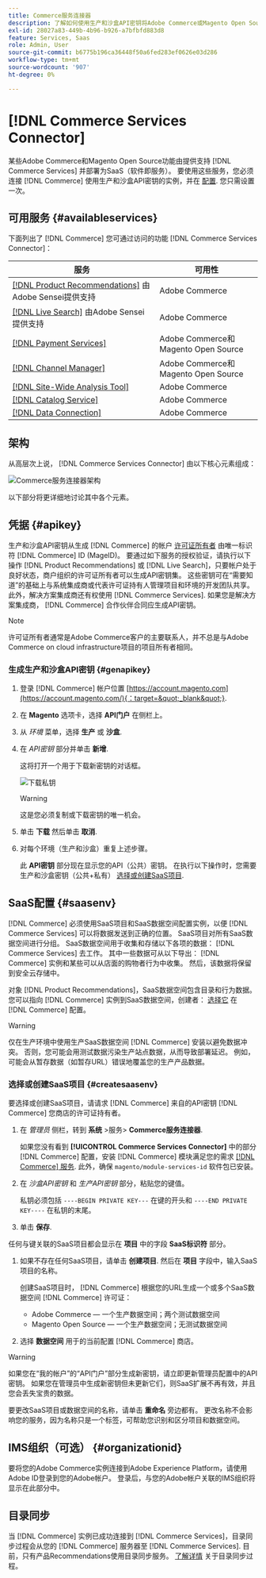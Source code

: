 ```yaml
---
title: Commerce服务连接器
description: 了解如何使用生产和沙盒API密钥将Adobe Commerce或Magento Open Source实例集成到服务。
exl-id: 28027a83-449b-4b96-b926-a7bfbfd883d8
feature: Services, Saas
role: Admin, User
source-git-commit: b6775b196ca36448f50a6fed283ef0626e03d286
workflow-type: tm+mt
source-wordcount: '907'
ht-degree: 0%

---
```


# [!DNL Commerce Services Connector]

某些Adobe Commerce和Magento Open Source功能由提供支持 [!DNL Commerce Services]  并部署为SaaS（软件即服务）。 要使用这些服务，您必须连接 [!DNL Commerce] 使用生产和沙盒API密钥的实例，并在 [配置](https://experienceleague.adobe.com/docs/commerce-admin/config/services/saas.html). 您只需设置一次。

## 可用服务 {#availableservices}

下面列出了 [!DNL Commerce] 您可通过访问的功能 [!DNL Commerce Services Connector]：

| 服务 | 可用性 |
| ---|--- |
| [[!DNL Product Recommendations]](/help/product-recommendations/overview.md) 由Adobe Sensei提供支持 | Adobe Commerce |
| [[!DNL Live Search]](/help/live-search/overview.md) 由Adobe Sensei提供支持 | Adobe Commerce |
| [[!DNL Payment Services]](/help/payment-services/overview.md) | Adobe Commerce和Magento Open Source |
| [[!DNL Channel Manager]](https://experienceleague.adobe.com/docs/commerce-channels/channel-manager/intro-to-channel-manager/overview.html) | Adobe Commerce和Magento Open Source |
| [[!DNL Site-Wide Analysis Tool]](https://experienceleague.adobe.com/docs/commerce-operations/tools/site-wide-analysis-tool/intro.html) | Adobe Commerce |
| [[!DNL Catalog Service]](/help/catalog-service/overview.md) | Adobe Commerce |
| [[!DNL Data Connection]](/help/data-connection/overview.md) | Adobe Commerce |

## 架构

从高层次上说， [!DNL Commerce Services Connector] 由以下核心元素组成：

![Commerce服务连接器架构](assets/saas-config-sync-workflow.png)

以下部分将更详细地讨论其中各个元素。

## 凭据 {#apikey}

生产和沙盒API密钥从生成 [!DNL Commerce] 的帐户 [许可证所有者](https://experienceleague.adobe.com/en/docs/commerce-cloud-service/start/onboarding) 由唯一标识符 [!DNL Commerce] ID (MageID)。 要通过如下服务的授权验证，请执行以下操作 [!DNL Product Recommendations] 或 [!DNL Live Search]，只要帐户处于良好状态，商户组织的许可证所有者可以生成API密钥集。 这些密钥可在“需要知道”的基础上与系统集成商或代表许可证持有人管理项目和环境的开发团队共享。 此外，解决方案集成商还有权使用 [!DNL Commerce Services]. 如果您是解决方案集成商， [!DNL Commerce] 合作伙伴合同应生成API密钥。

>[!NOTE]
>
>许可证所有者通常是Adobe Commerce客户的主要联系人，并不总是与Adobe Commerce on cloud infrastructure项目的项目所有者相同。

### 生成生产和沙盒API密钥 {#genapikey}

1. 登录 [!DNL Commerce] 帐户位置 [https://account.magento.com](https://account.magento.com/){：target=&quot;_blank&quot;}.

1. 在 **Magento** 选项卡，选择 **API门户** 在侧栏上。

1. 从 _环境_ 菜单，选择 **生产** 或 **沙盒**.

1. 在 _API密钥_ 部分并单击 **新增**.

   这将打开一个用于下载新密钥的对话框。

   ![下载私钥](assets/download-api-private-key.png)

   >[!WARNING]
   >
   > 这是您必须复制或下载密钥的唯一机会。

1. 单击 **下载** 然后单击 **取消**.

1. 对每个环境（生产和沙盒）重复上述步骤。

   此 **API密钥** 部分现在显示您的API（公共）密钥。 在执行以下操作时，您需要生产和沙盒密钥（公共+私有） [选择或创建SaaS项目](#createsaasenv).

## SaaS配置 {#saasenv}

[!DNL Commerce] 必须使用SaaS项目和SaaS数据空间配置实例，以便 [!DNL Commerce Services] 可以将数据发送到正确的位置。 SaaS项目对所有SaaS数据空间进行分组。 SaaS数据空间用于收集和存储以下各项的数据： [!DNL Commerce Services] 去工作。 其中一些数据可从以下导出： [!DNL Commerce] 实例和某些可以从店面的购物者行为中收集。 然后，该数据将保留到安全云存储中。

对象 [!DNL Product Recommendations]，SaaS数据空间包含目录和行为数据。 您可以指向 [!DNL Commerce] 实例到SaaS数据空间，创建者： [选择它](https://docs.magento.com/user-guide/configuration/services/saas.html) 在 [!DNL Commerce] 配置。

>[!WARNING]
>
> 仅在生产环境中使用生产SaaS数据空间 [!DNL Commerce] 安装以避免数据冲突。 否则，您可能会用测试数据污染生产站点数据，从而导致部署延迟。 例如，可能会从暂存数据（如暂存URL）错误地覆盖您的生产产品数据。

### 选择或创建SaaS项目 {#createsaasenv}

要选择或创建SaaS项目，请请求 [!DNL Commerce] 来自的API密钥 [!DNL Commerce] 您商店的许可证持有者。

1. 在 _管理员_ 侧栏，转到 **系统** >服务> **Commerce服务连接器**.

   如果您没有看到 **[!UICONTROL Commerce Services Connector]** 中的部分 [!DNL Commerce] 配置，安装 [!DNL Commerce] 模块满足您的需求 [[!DNL Commerce] 服务](#availableservices). 此外，确保 `magento/module-services-id` 软件包已安装。

1. 在 _沙盒API密钥_ 和 _生产API密钥_ 部分，粘贴您的键值。

   私钥必须包括 `----BEGIN PRIVATE KEY---` 在键的开头和 `----END PRIVATE KEY----` 在私钥的末尾。

1. 单击 **保存**.

任何与键关联的SaaS项目都会显示在 **项目** 中的字段 **SaaS标识符** 部分。

1. 如果不存在任何SaaS项目，请单击 **创建项目**. 然后在 **项目** 字段中，输入SaaS项目的名称。

   创建SaaS项目时， [!DNL Commerce] 根据您的URL生成一个或多个SaaS数据空间 [!DNL Commerce] 许可证：
   - Adobe Commerce — 一个生产数据空间；两个测试数据空间
   - Magento Open Source — 一个生产数据空间；无测试数据空间

1. 选择 **数据空间** 用于的当前配置 [!DNL Commerce] 商店。

>[!WARNING]
>
> 如果您在“我的帐户”的“API门户”部分生成新密钥，请立即更新管理员配置中的API密钥。 如果您在管理员中生成新密钥但未更新它们，则SaaS扩展不再有效，并且您会丢失宝贵的数据。

要更改SaaS项目或数据空间的名称，请单击 **重命名** 旁边都有。 更改名称不会影响您的服务，因为名称只是一个标签，可帮助您识别和区分项目和数据空间。

## IMS组织（可选） {#organizationid}

要将您的Adobe Commerce实例连接到Adobe Experience Platform，请使用Adobe ID登录到您的Adobe帐户。 登录后，与您的Adobe帐户关联的IMS组织将显示在此部分中。

## 目录同步

当 [!DNL Commerce] 实例已成功连接到 [!DNL Commerce Services]，目录同步过程会从您的 [!DNL Commerce] 服务器至 [!DNL Commerce Services]. 目前，只有产品Recommendations使用目录同步服务。 [了解详情](catalog-sync.md) 关于目录同步过程。
